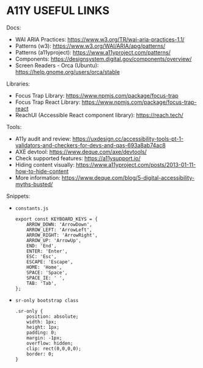 # A11Y USEFUL LINKS

Docs:

- WAI ARIA Practices: https://www.w3.org/TR/wai-aria-practices-1.1/
- Patterns (w3): https://www.w3.org/WAI/ARIA/apg/patterns/
- Patterns (a11yproject): https://www.a11yproject.com/patterns/
- Components: https://designsystem.digital.gov/components/overview/
- Screen Readers - Orca (Ubuntu): https://help.gnome.org/users/orca/stable

Libraries:

- Focus Trap Library: https://www.npmjs.com/package/focus-trap
- Focus Trap React Library: https://www.npmjs.com/package/focus-trap-react
- ReachUI (Accessible React component library): https://reach.tech/

Tools:

- A11y audit and review: https://uxdesign.cc/accessibility-tools-pt-1-validators-and-checkers-for-devs-and-qas-693a8ab74ac8
- AXE devtool: https://www.deque.com/axe/devtools/
- Check supported features: https://a11ysupport.io/
- Hiding content visually: https://www.a11yproject.com/posts/2013-01-11-how-to-hide-content
- More information: https://www.deque.com/blog/5-digital-accessibility-myths-busted/

Snippets:

- `constants.js`

    ```
    export const KEYBOARD_KEYS = {
        ARROW_DOWN: 'ArrowDown',
        ARROW_LEFT: 'ArrowLeft',
        ARROW_RIGHT: 'ArrowRight',
        ARROW_UP: 'ArrowUp',
        END: 'End',
        ENTER: 'Enter',
        ESC: 'Esc',
        ESCAPE: 'Escape',
        HOME: 'Home',
        SPACE: 'Space',
        SPACE_IE: ' ',
        TAB: 'Tab',
    };
    ```

- `sr-only bootstrap class`

    ```
    .sr-only {
        position: absolute;
        width: 1px;
        height: 1px;
        padding: 0;
        margin: -1px;
        overflow: hidden;
        clip: rect(0,0,0,0);
        border: 0;
    }
    ```
